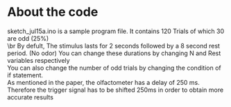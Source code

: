 # About the code

sketch_jul15a.ino is a sample program file. It contains 120 Trials of which 30 are odd (25%)\
\br
By defult, The stimulus lasts for 2 seconds followed by a 8 second rest period. (No odor) You can change these durations by changing N and Rest variables respectively\
You can also change the number of odd trials by changing the condition of if statement.\
As mentioned in the paper, the olfactometer has a delay of 250 ms. Therefore the trigger signal has to be shifted 250ms in order to obtain more accurate results
